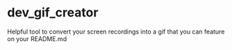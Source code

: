 # dev_gif_creator
Helpful tool to convert your screen recordings into a gif that you can feature on your README.md
